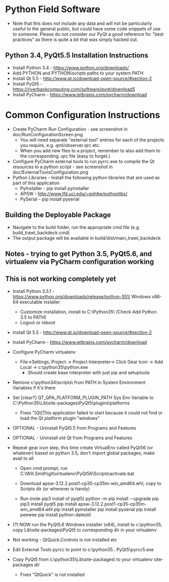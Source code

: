 # Python Field Software 
- Note that this does not include any data and will not be particularly useful to the general public, but could have some code snippets of use to someone. Please do not consider our PyQt a good reference for "best practices" as there is quite a bit that was simply hacked out.

## Python 3.4, PyQt5.5 Installation Instructions

- Install Python 3.4 - https://www.python.org/downloads/
- Add PYTHON and PYTHON\scripts paths to your system PATH
- Install Qt 5.5 - http://www.qt.io/download-open-source/#section-2
- Install PyQt5 - https://riverbankcomputing.com/software/pyqt/download5
- Install PyCharm - https://www.jetbrains.com/pycharm/download

# Common Configuration Instructions
- Create PyCharm Run Configuration - see screenshot in doc/RunConfigurationScreen.png
  - You will need separate "external tool" entries for each of the projects you require, e.g. qml/observer.qrc etc.
  - When you add new files to a project, remember to also add them to the corresponding .qrc file (easy to forget.)
- Configure PyCharm external tools to run pyrrc.exe to compile the Qt resources to a python script - see screenshot in doc/ExternalToolsConfiguration.png
- Python Libraries - Install the following python libraries that are used as part of this application
    - PyInstaller - pip install pyinstaller
    - APSW - http://www.lfd.uci.edu/~gohlke/pythonlibs/
    - PySerial - pip install pyserial

## Building the Deployable Package
- Navigate to the build folder, run the appropriate cmd file (e.g. build_trawl_backdeck.cmd)
- The output package will be available in build/dist/main_trawl_backdeck


## Notes - trying to get Python 3.5, PyQt5.6, and virtualenv via PyCharm configuration working
## This is not working completely yet
- Install Python 3.5.1 - https://www.python.org/downloads/release/python-351/ Windows x86-64 executable installer
   - Customize installation, install to C:\Python35\ (Check Add Python 3.5 to PATH)
   - Logout or reboot
- Install Qt 5.5 - http://www.qt.io/download-open-source/#section-2
- Install PyCharm - https://www.jetbrains.com/pycharm/download
- Configure PyCharm virtualenv
   - File->Settings, Project -> Project Interpreter-> Click Gear Icon -> Add Local -> c:\python35\python.exe
     - Should create base interpreter with just pip and setuptools
- Remove c:\python34\scripts\ from PATH in System Environment Variables if it's there
- Set [clear?] QT_QPA_PLATFORM_PLUGIN_PATH Sys Env Variable to C:\Python35\Lib\site-packages\PyQt5\plugins\platforms
    - Fixes "[Qt]This application failed to start because it could not find or load the Qt platform plugin "windows" 
- OPTIONAL - Uninstall PyQt5.5 from Programs and Features
- OPTIONAL - Uninstall old Qt from Programs and Features

- Repeat gear icon step, this time create VirtualEnv called PyQt56 (or whatever) 
  based on python 3.5, don't import global packages, make avail to all
  - Open cmd prompt, run C:\Will.Smith\git\virtualenv\PyQt56\Scripts\activate.bat
  
  - Download apsw-3.12.2.post1-cp35-cp35m-win_amd64.whl, copy to Scripts dir (or wherever is handy)
  - Run (note pip3 install of pyqt5)
python -m pip install --upgrade pip
pip3 install pyqt5
pip install apsw-3.12.2.post1-cp35-cp35m-win_amd64.whl
pip install pyinstaller
pip install pyserial
pip install peewee
pip install python-dateutil

- (?) NOW run the PyQt5.6 Windows installer (x64), install to c:\python35, copy Lib\site-packages\PyQt5 to
  corresponding dir in your virtualenv

- Not working - QtQuick.Controls is not installed etc

- Edit External Tools pyrcc to point to c:\python35\...PyQt5\pyrcc5.exe

- Copy PyQt5 from c:\python35\Lib\site-packages\ to your virtualenv site-packages dir
  - Fixes "QtQuick" is not installed


